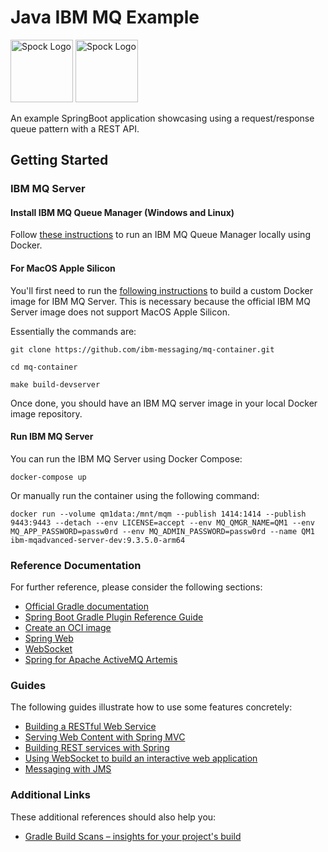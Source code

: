 # Java IBM MQ Example

<img  alt="Spock Logo" src="https://open-logix.com/wp-content/uploads/2019/11/ibm-mq.png" width="100">
<img  alt="Spock Logo" src="https://spring.io/img/projects/spring-boot.svg" width="100">

An example SpringBoot application showcasing using a request/response queue pattern with a REST API.

## Getting Started

### IBM MQ Server

#### Install IBM MQ Queue Manager (Windows and Linux)

Follow [these instructions](https://developer.ibm.com/learningpaths/ibm-mq-badge/create-configure-queue-manager/) to run an IBM MQ Queue Manager locally using Docker.

#### For MacOS Apple Silicon

You'll first need to run the [following instructions](https://community.ibm.com/community/user/integration/blogs/richard-coppen/2023/06/30/ibm-mq-9330-container-image-now-available-for-appl) 
to build a custom Docker image for IBM MQ Server. This is necessary because the official IBM MQ Server image does not support MacOS Apple Silicon.

Essentially the commands are:
```shell
git clone https://github.com/ibm-messaging/mq-container.git

cd mq-container

make build-devserver
```

Once done, you should have an IBM MQ server image in your local Docker image repository.

#### Run IBM MQ Server

You can run the IBM MQ Server using Docker Compose:

```shell
docker-compose up
```

Or manually run the container using the following command:

```shell
docker run --volume qm1data:/mnt/mqm --publish 1414:1414 --publish 9443:9443 --detach --env LICENSE=accept --env MQ_QMGR_NAME=QM1 --env MQ_APP_PASSWORD=passw0rd --env MQ_ADMIN_PASSWORD=passw0rd --name QM1 ibm-mqadvanced-server-dev:9.3.5.0-arm64
```

### Reference Documentation
For further reference, please consider the following sections:

* [Official Gradle documentation](https://docs.gradle.org)
* [Spring Boot Gradle Plugin Reference Guide](https://docs.spring.io/spring-boot/docs/3.2.4/gradle-plugin/reference/html/)
* [Create an OCI image](https://docs.spring.io/spring-boot/docs/3.2.4/gradle-plugin/reference/html/#build-image)
* [Spring Web](https://docs.spring.io/spring-boot/docs/3.2.4/reference/htmlsingle/index.html#web)
* [WebSocket](https://docs.spring.io/spring-boot/docs/3.2.4/reference/htmlsingle/index.html#messaging.websockets)
* [Spring for Apache ActiveMQ Artemis](https://docs.spring.io/spring-boot/docs/3.2.4/reference/htmlsingle/index.html#messaging.jms.artemis)

### Guides
The following guides illustrate how to use some features concretely:

* [Building a RESTful Web Service](https://spring.io/guides/gs/rest-service/)
* [Serving Web Content with Spring MVC](https://spring.io/guides/gs/serving-web-content/)
* [Building REST services with Spring](https://spring.io/guides/tutorials/rest/)
* [Using WebSocket to build an interactive web application](https://spring.io/guides/gs/messaging-stomp-websocket/)
* [Messaging with JMS](https://spring.io/guides/gs/messaging-jms/)

### Additional Links
These additional references should also help you:

* [Gradle Build Scans – insights for your project's build](https://scans.gradle.com#gradle)